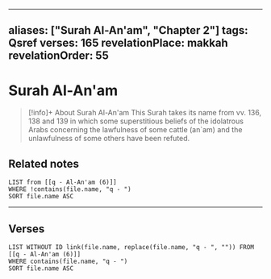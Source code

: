 
---
aliases: ["Surah Al-An'am", "Chapter 2"]
tags: Qsref
verses: 165
revelationPlace: makkah
revelationOrder: 55
---

# Surah Al-An'am

> [!info]+ About Surah Al-An'am
> This Surah takes its name from vv. 136, 138 and 139 in which some superstitious beliefs of the idolatrous Arabs concerning the lawfulness of some cattle (an`am) and the unlawfulness of some others have been refuted.

## Related notes
```dataview
LIST from [[q - Al-An'am (6)]]
WHERE !contains(file.name, "q - ")
SORT file.name ASC
```

---

## Verses
```dataview
LIST WITHOUT ID link(file.name, replace(file.name, "q - ", "")) FROM [[q - Al-An'am (6)]]
WHERE contains(file.name, "q - ")
SORT file.name ASC
```

